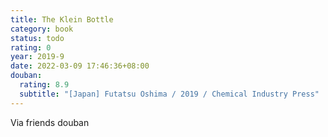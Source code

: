 ```yaml
---
title: The Klein Bottle
category: book
status: todo
rating: 0
year: 2019-9
date: 2022-03-09 17:46:36+08:00
douban:
  rating: 8.9
  subtitle: "[Japan] Futatsu Oshima / 2019 / Chemical Industry Press"
---
```


Via friends douban
